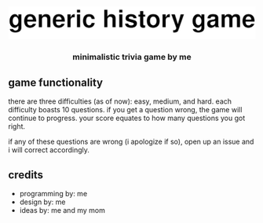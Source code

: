 <center>

![generic history game logo](./src/assets/logo.svg)
<h3 align="center">minimalistic trivia game by me</h3>
</center>

## game functionality
there are three difficulties (as of now): easy, medium, and hard. each difficulty boasts 10 questions. if you get a question wrong, the game will continue to progress. your score equates to how many questions you got right.

if any of these questions are wrong (i apologize if so), open up an issue and i will correct accordingly.

## credits
* programming by: me
* design by: me
* ideas by: me and my mom
